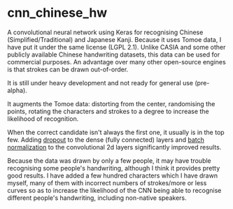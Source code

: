 # cnn_chinese_hw

A convolutional neural network using Keras for recognising Chinese 
(Simplified/Traditional) and Japanese Kanji. Because it uses Tomoe data,
I have put it under the same license (LGPL 2.1). Unlike CASIA and some other 
publicly available Chinese handwriting datasets, this data can be used for 
commercial purposes. An advantage over many other open-source engines is 
that strokes can be drawn out-of-order. 

It is still under heavy development and not ready for general use (pre-alpha). 

It augments the Tomoe data: distorting from the center, randomising the points, 
rotating the characters and strokes to a degree to increase the likelihood of 
recognition. 

When the correct candidate isn't always the first one, it usually 
is in the top few. Adding 
[dropout](https://machinelearningmastery.com/how-to-reduce-overfitting-with-dropout-regularization-in-keras/) 
to the dense (fully connected) layers and 
[batch normalization](https://www.kdnuggets.com/2018/09/dropout-convolutional-networks.html) 
to the convolutional 2d layers significantly improved results.

Because the data was drawn by only a few people, it may have trouble 
recognising some people's handwriting, although I think it provides pretty good
results. I have added a few hundred characters which I have drawn myself, 
many of them with incorrect numbers of strokes/more or less curves so as to 
increase the likelihood of the CNN being able to recognise different 
people's handwriting, including non-native speakers. 

